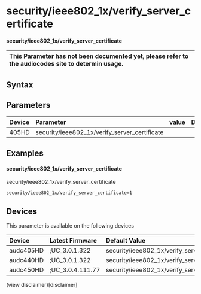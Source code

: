 ﻿---
description: security/ieee802_1x/verify_server_certificate
search: false
---

# security/ieee802_1x/verify_server_certificate

#### security/ieee802_1x/verify_server_certificate


| This Parameter has not been documented yet, please refer to the audiocodes site to determin usage.  | 
| :--- |

## Syntax

## Parameters
|Device|Parameter|value|Description|
|:---|:---|:---|:---|
| 405HD | security/ieee802_1x/verify_server_certificate |  |  |

## Examples
#### security/ieee802_1x/verify_server_certificate

security/ieee802_1x/verify_server_certificate

```
security/ieee802_1x/verify_server_certificate=1
```

## Devices
This parameter is available on the following devices

| Device | Latest Firmware | Default Value |
|:---|:---|:---|
| audc405HD | ;UC_3.0.1.322 | security/ieee802_1x/verify_server_certificate=1 
| audc440HD | ;UC_3.0.1.322 | security/ieee802_1x/verify_server_certificate=1 
| audc450HD | ;UC_3.0.4.111.77 | security/ieee802_1x/verify_server_certificate=1 

(view disclaimer)[disclaimer]
